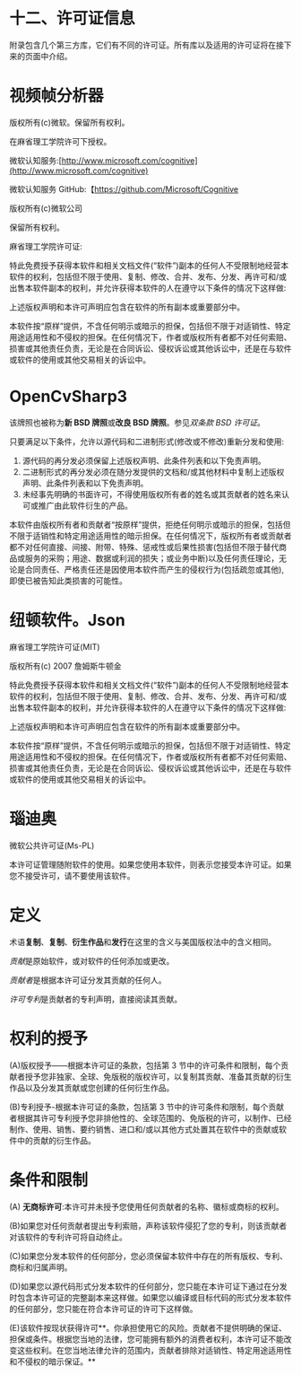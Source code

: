 

# 十二、许可证信息

附录包含几个第三方库，它们有不同的许可证。所有库以及适用的许可证将在接下来的页面中介绍。



# 视频帧分析器

版权所有(c)微软。保留所有权利。

在麻省理工学院许可下授权。

微软认知服务:[http://www.microsoft.com/cognitive](http://www.microsoft.com/cognitive)

微软认知服务 GitHub:【https://github.com/Microsoft/Cognitive 

版权所有(c)微软公司

保留所有权利。

麻省理工学院许可证:

特此免费授予获得本软件和相关文档文件(“软件”)副本的任何人不受限制地经营本软件的权利，包括但不限于使用、复制、修改、合并、发布、分发、再许可和/或出售本软件副本的权利，并允许获得本软件的人在遵守以下条件的情况下这样做:

上述版权声明和本许可声明应包含在软件的所有副本或重要部分中。

本软件按“原样”提供，不含任何明示或暗示的担保，包括但不限于对适销性、特定用途适用性和不侵权的担保。在任何情况下，作者或版权所有者都不对任何索赔、损害或其他责任负责，无论是在合同诉讼、侵权诉讼或其他诉讼中，还是在与软件或软件的使用或其他交易相关的诉讼中。



# OpenCvSharp3

该牌照也被称为**新 BSD 牌照**或**改良 BSD 牌照**。参见*双条款 BSD 许可证*。

只要满足以下条件，允许以源代码和二进制形式(修改或不修改)重新分发和使用:

1.  源代码的再分发必须保留上述版权声明、此条件列表和以下免责声明。
2.  二进制形式的再分发必须在随分发提供的文档和/或其他材料中复制上述版权声明、此条件列表和以下免责声明。
3.  未经事先明确的书面许可，不得使用版权所有者的姓名或其贡献者的姓名来认可或推广由此软件衍生的产品。

本软件由版权所有者和贡献者“按原样”提供，拒绝任何明示或暗示的担保，包括但不限于适销性和特定用途适用性的暗示担保。在任何情况下，版权所有者或贡献者都不对任何直接、间接、附带、特殊、惩戒性或后果性损害(包括但不限于替代商品或服务的采购；用途、数据或利润的损失；或业务中断)以及任何责任理论，无论是合同责任、严格责任还是因使用本软件而产生的侵权行为(包括疏忽或其他),即使已被告知此类损害的可能性。



# 纽顿软件。Json

麻省理工学院许可证(MIT)

版权所有(c) 2007 詹姆斯牛顿金

特此免费授予获得本软件和相关文档文件(“软件”)副本的任何人不受限制地经营本软件的权利，包括但不限于使用、复制、修改、合并、发布、分发、再许可和/或出售本软件副本的权利，并允许获得本软件的人在遵守以下条件的情况下这样做:

上述版权声明和本许可声明应包含在软件的所有副本或重要部分中。

本软件按“原样”提供，不含任何明示或暗示的担保，包括但不限于对适销性、特定用途适用性和不侵权的担保。在任何情况下，作者或版权所有者都不对任何索赔、损害或其他责任负责，无论是在合同诉讼、侵权诉讼或其他诉讼中，还是在与软件或软件的使用或其他交易相关的诉讼中。



# 瑙迪奥

微软公共许可证(Ms-PL)

本许可证管理随附软件的使用。如果您使用本软件，则表示您接受本许可证。如果您不接受许可，请不要使用该软件。



# 定义

术语**复制**、**复制**、**衍生作品**和**发行**在这里的含义与美国版权法中的含义相同。

*贡献*是原始软件，或对软件的任何添加或更改。

*贡献者*是根据本许可证分发其贡献的任何人。

*许可专利*是贡献者的专利声明，直接阅读其贡献。



# 权利的授予

(A)版权授予——根据本许可证的条款，包括第 3 节中的许可条件和限制，每个贡献者授予您非独家、全球、免版税的版权许可，以复制其贡献、准备其贡献的衍生作品以及分发其贡献或您创建的任何衍生作品。

(B)专利授予-根据本许可证的条款，包括第 3 节中的许可条件和限制，每个贡献者根据其许可专利授予您非排他性的、全球范围的、免版税的许可，以制作、已经制作、使用、销售、要约销售、进口和/或以其他方式处置其在软件中的贡献或软件中的贡献的衍生作品。



# 条件和限制

(A) **无商标许可**:本许可并未授予您使用任何贡献者的名称、徽标或商标的权利。

(B)如果您对任何贡献者提出专利索赔，声称该软件侵犯了您的专利，则该贡献者对该软件的专利许可将自动终止。

(C)如果您分发本软件的任何部分，您必须保留本软件中存在的所有版权、专利、商标和归属声明。

(D)如果您以源代码形式分发本软件的任何部分，您只能在本许可证下通过在分发时包含本许可证的完整副本来这样做。如果您以编译或目标代码的形式分发本软件的任何部分，您只能在符合本许可证的许可下这样做。

(E)该软件按现状获得许可**。你承担使用它的风险。贡献者不提供明确的保证、担保或条件。根据您当地的法律，您可能拥有额外的消费者权利，本许可证不能改变这些权利。在您当地法律允许的范围内，贡献者排除对适销性、特定用途适用性和不侵权的暗示保证。**